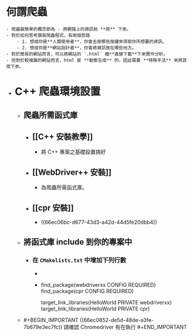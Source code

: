 # 何謂爬蟲
	- 爬蟲最簡單的概念即為 - 將網路上的資訊給 **爬** 下來。
	- 對於如何思考撰寫爬蟲程式，有兩個思路
		- 1. 想成你是**人類使用者**，你會去按哪些按鍵來得取你所想要的資訊。
		- 2. 想成你是**網站設計者**，你會將資訊放在哪些地方。
	- 對於簡易的網站而言，可以將網站的 `.html` 檔**直接下載**下來實作分析。
	- 但對於較複雜的網站而言，html 是 **動態生成** 的，因此需要 **特殊手法** 來將其爬下來。
- # C++ 爬蟲環境設置
	- ## 爬蟲所需函式庫
		- ##  [[C++ 安裝教學]]
			- 將 C++ 專案之基礎設置搞好
		- ## [[WebDriver++ 安裝]]
			- 為爬蟲所需函式庫。
		- ## [[cpr 安裝]]
			- ((66ec06bc-d677-43d3-a42d-44d5fe20dbb4))
	- ## 將函式庫 include 到你的專案中
		- ### 在 `CMakelists.txt` 中增加下列行數
			- ``````
			- find_package(webdriverxx CONFIG REQUIRED)
			  find_package(cpr CONFIG REQUIRED)
			  
			  target_link_libraries(HelloWorld PRIVATE webdriverxx)
			  target_link_libraries(HelloWorld PRIVATE cpr)
	- #+BEGIN_IMPORTANT
	  ((66ec0852-de5d-48de-a3fe-7b679e3ec7fc)) 請確認 Chromedriver 有在執行
	  #+END_IMPORTANT